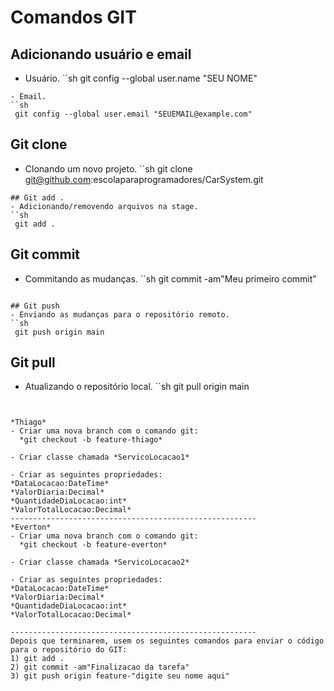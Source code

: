 # Comandos GIT




## Adicionando usuário e email
- Usuário.
``sh
 git config --global user.name "SEU NOME"
```
- Email.
``sh
 git config --global user.email "SEUEMAIL@example.com"
```

## Git clone
- Clonando um novo projeto.
``sh
 git clone git@github.com:escolaparaprogramadores/CarSystem.git
```
## Git add .
- Adicionando/removendo arquivos na stage.
``sh
 git add .
```
## Git commit
- Commitando as mudanças.
``sh
 git commit -am"Meu primeiro commit"
```

## Git push
- Enviando as mudanças para o repositório remoto.
``sh
 git push origin main
```
## Git pull
- Atualizando o repositório local.
``sh
 git pull origin main
```


*Thiago*
- Criar uma nova branch com o comando git:
  *git checkout -b feature-thiago*

- Criar classe chamada *ServicoLocacao1*

- Criar as seguintes propriedades:
*DataLocacao:DateTime*
*ValorDiaria:Decimal*
*QuantidadeDiaLocacao:int*
*ValorTotalLocacao:Decimal*
-------------------------------------------------------
*Everton*
- Criar uma nova branch com o comando git:
  *git checkout -b feature-everton*

- Criar classe chamada *ServicoLocacao2*

- Criar as seguintes propriedades:
*DataLocacao:DateTime*
*ValorDiaria:Decimal*
*QuantidadeDiaLocacao:int*
*ValorTotalLocacao:Decimal*

-------------------------------------------------------
Depois que terminarem, usem os seguintes comandos para enviar o código para o repositório do GIT:
1) git add .
2) git commit -am"Finalizacao da tarefa"
3) git push origin feature-"digite seu nome aqui"